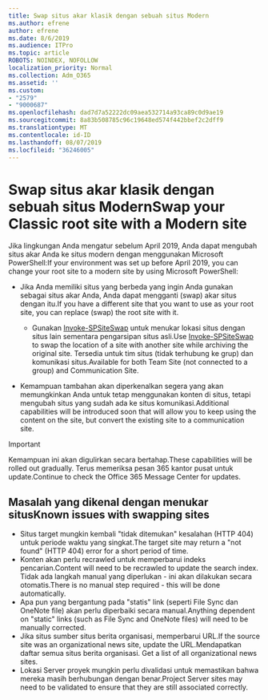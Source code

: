 ```yaml
---
title: Swap situs akar klasik dengan sebuah situs Modern
ms.author: efrene
author: efrene
ms.date: 8/6/2019
ms.audience: ITPro
ms.topic: article
ROBOTS: NOINDEX, NOFOLLOW
localization_priority: Normal
ms.collection: Adm_O365
ms.assetid: ''
ms.custom:
- "2579"
- "9000687"
ms.openlocfilehash: dad7d7a52222dc09aea532714a93ca89c0d9ae19
ms.sourcegitcommit: 8a83b508785c96c19648ed574f442bbef2c2dff9
ms.translationtype: MT
ms.contentlocale: id-ID
ms.lasthandoff: 08/07/2019
ms.locfileid: "36246005"
---
```

# <a name="swap-your-classic-root-site-with-a-modern-site"></a><span data-ttu-id="7e7a2-102">Swap situs akar klasik dengan sebuah situs Modern</span><span class="sxs-lookup"><span data-stu-id="7e7a2-102">Swap your Classic root site with a Modern site</span></span>

<span data-ttu-id="7e7a2-103">Jika lingkungan Anda mengatur sebelum April 2019, Anda dapat mengubah situs akar Anda ke situs modern dengan menggunakan Microsoft PowerShell:</span><span class="sxs-lookup"><span data-stu-id="7e7a2-103">If your environment was set up before April 2019, you can change your root site to a modern site by using Microsoft PowerShell:</span></span>

- <span data-ttu-id="7e7a2-104">Jika Anda memiliki situs yang berbeda yang ingin Anda gunakan sebagai situs akar Anda, Anda dapat mengganti (swap) akar situs dengan itu.</span><span class="sxs-lookup"><span data-stu-id="7e7a2-104">If you have a different site that you want to use as your root site, you can replace (swap) the root site with it.</span></span> 
    - <span data-ttu-id="7e7a2-105">Gunakan [Invoke-SPSiteSwap](https://docs.microsoft.com/powershell/module/sharepoint-online/invoke-spositeswap?view=sharepoint-ps) untuk menukar lokasi situs dengan situs lain sementara pengarsipan situs asli.</span><span class="sxs-lookup"><span data-stu-id="7e7a2-105">Use [Invoke-SPSiteSwap](https://docs.microsoft.com/powershell/module/sharepoint-online/invoke-spositeswap?view=sharepoint-ps) to swap the location of a site with another site while archiving the original site.</span></span> <span data-ttu-id="7e7a2-106">Tersedia untuk tim situs (tidak terhubung ke grup) dan komunikasi situs.</span><span class="sxs-lookup"><span data-stu-id="7e7a2-106">Available for both Team Site (not connected to a group) and Communication Site.</span></span> 

- <span data-ttu-id="7e7a2-107">Kemampuan tambahan akan diperkenalkan segera yang akan memungkinkan Anda untuk tetap menggunakan konten di situs, tetapi mengubah situs yang sudah ada ke situs komunikasi.</span><span class="sxs-lookup"><span data-stu-id="7e7a2-107">Additional capabilities will be introduced soon that will allow you to keep using the content on the site, but convert the existing site to a communication site.</span></span> 
>[!Important]
><span data-ttu-id="7e7a2-108">Kemampuan ini akan digulirkan secara bertahap.</span><span class="sxs-lookup"><span data-stu-id="7e7a2-108">These capabilities will be rolled out gradually.</span></span> <span data-ttu-id="7e7a2-109">Terus memeriksa pesan 365 kantor pusat untuk update.</span><span class="sxs-lookup"><span data-stu-id="7e7a2-109">Continue to check the Office 365 Message Center for updates.</span></span> 

## <a name="known-issues-with-swapping-sites"></a><span data-ttu-id="7e7a2-110">Masalah yang dikenal dengan menukar situs</span><span class="sxs-lookup"><span data-stu-id="7e7a2-110">Known issues with swapping sites</span></span>

- <span data-ttu-id="7e7a2-111">Situs target mungkin kembali "tidak ditemukan" kesalahan (HTTP 404) untuk periode waktu yang singkat.</span><span class="sxs-lookup"><span data-stu-id="7e7a2-111">The target site may return a "not found" (HTTP 404) error for a short period of time.</span></span>
- <span data-ttu-id="7e7a2-112">Konten akan perlu recrawled untuk memperbarui indeks pencarian.</span><span class="sxs-lookup"><span data-stu-id="7e7a2-112">Content will need to be recrawled to update the search index.</span></span> <span data-ttu-id="7e7a2-113">Tidak ada langkah manual yang diperlukan - ini akan dilakukan secara otomatis.</span><span class="sxs-lookup"><span data-stu-id="7e7a2-113">There is no manual step required - this will be done automatically.</span></span>
- <span data-ttu-id="7e7a2-114">Apa pun yang bergantung pada "statis" link (seperti File Sync dan OneNote file) akan perlu diperbaiki secara manual.</span><span class="sxs-lookup"><span data-stu-id="7e7a2-114">Anything dependent on "static" links (such as File Sync and OneNote files) will need to be manually corrected.</span></span>
- <span data-ttu-id="7e7a2-115">Jika situs sumber situs berita organisasi, memperbarui URL.</span><span class="sxs-lookup"><span data-stu-id="7e7a2-115">If the source site was an organizational news site, update the URL.</span></span><span data-ttu-id="7e7a2-116">Mendapatkan daftar semua situs berita organisasi.</span><span class="sxs-lookup"><span data-stu-id="7e7a2-116"> Get a list of all organizational news sites.</span></span>
- <span data-ttu-id="7e7a2-117">Lokasi Server proyek mungkin perlu divalidasi untuk memastikan bahwa mereka masih berhubungan dengan benar.</span><span class="sxs-lookup"><span data-stu-id="7e7a2-117">Project Server sites may need to be validated to ensure that they are still associated correctly.</span></span>





